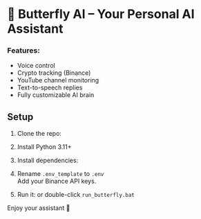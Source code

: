 # 🦋 Butterfly AI – Your Personal AI Assistant

### Features:
- Voice control
- Crypto tracking (Binance)
- YouTube channel monitoring
- Text-to-speech replies
- Fully customizable AI brain

## Setup

1. Clone the repo:

2. Install Python 3.11+
3. Install dependencies:

4. Rename `.env_template` to `.env`  
   Add your Binance API keys.

5. Run it:
or double-click `run_butterfly.bat`

Enjoy your assistant 🦋
